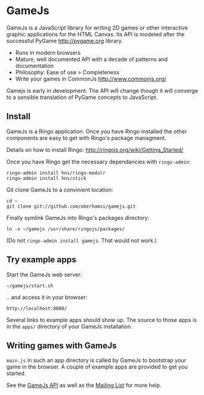 GameJs
=======

GameJs is a JavaScript library for writing 2D games or other interactive graphic applications for the HTML Canvas. Its API is modeled after the successful PyGame <http://pygame.org> library.

   * Runs in modern browsers
   * Mature, well documented API with a decade of patterns and documentation
   * Philosophy: Ease of use > Completeness
   * Write your games in CommonJs <http://www.commonjs.org/>

Gamejs is early in development. The API will change though it will converge to a sensible translation of PyGame concepts to JavaScript.

Install
-------
GameJs is a Ringo application. Once you have Ringo installed the other components
are easy to get with Ringo's package managment.

Details on how to install Ringo: <http://ringojs.org/wiki/Getting_Started/>

Once you have Ringo get the necessary dependancies with `ringo-admin`:

    ringo-admin install hns/ringo-modulr
    ringo-admin install hns/stick

Git clone GameJs to a convinient location:

    cd ~
    git clone git://github.com/oberhamsi/gamejs.git

Finally symlink GameJs into Ringo's packages directory:

    ln -s ~/gamejs /usr/share/ringojs/packages/

(Do not `ringo-admin install gamejs`. That would not work.)

Try example apps
------------------
Start the GameJs web server:

    ~/gamejs/start.sh

.. and access it in your browser:

    http://localhost:8080/

Several links to example apps should show up. The source to those apps is in the `apps/` directory of your GameJs installation.

Writing games with GameJs
-----------------------------
`main.js` in such an app directory is called by GameJs to bootstrap your game in the browser. A couple of example apps are provided to get you started.

See the [GameJs API](http://gamejs.org/api/) as well as the [Mailing List](http://groups.google.com/group/gamejs) for more help.
